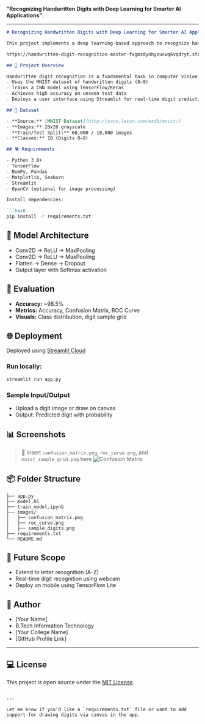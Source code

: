 **"Recognizing Handwritten Digits with Deep Learning for Smarter AI Applications"**:

---
````markdown
# Recognizing Handwritten Digits with Deep Learning for Smarter AI Applications

This project implements a deep learning-based approach to recognize handwritten digits using the MNIST dataset. It leverages Convolutional Neural Networks (CNNs) to achieve high accuracy and is deployed via a simple Streamlit web interface.

https://handwritten-digit-recognition-master-fxgmzdynhyoucwq6vqdryt.streamlit.app/

## 🚀 Project Overview

Handwritten digit recognition is a fundamental task in computer vision and artificial intelligence. This project:
- Uses the MNIST dataset of handwritten digits (0–9)
- Trains a CNN model using TensorFlow/Keras
- Achieves high accuracy on unseen test data
- Deploys a user interface using Streamlit for real-time digit prediction

## 📁 Dataset

- **Source:** [MNIST Dataset](http://yann.lecun.com/exdb/mnist/)
- **Images:** 28x28 grayscale
- **Train/Test Split:** 60,000 / 10,000 images
- **Classes:** 10 (Digits 0–9)

## 🛠️ Requirements

- Python 3.8+
- TensorFlow
- NumPy, Pandas
- Matplotlib, Seaborn
- Streamlit
- OpenCV (optional for image processing)

Install dependencies:

```bash
pip install -r requirements.txt
````

## 🧠 Model Architecture

* Conv2D → ReLU → MaxPooling
* Conv2D → ReLU → MaxPooling
* Flatten → Dense → Dropout
* Output layer with Softmax activation

## 🧪 Evaluation

* **Accuracy:** \~98.5%
* **Metrics:** Accuracy, Confusion Matrix, ROC Curve
* **Visuals:** Class distribution, digit sample grid

## 🌐 Deployment

Deployed using [Streamlit Cloud](https://streamlit.io/cloud)

### Run locally:

```bash
streamlit run app.py
```

### Sample Input/Output

* Upload a digit image or draw on canvas
* Output: Predicted digit with probability

## 📊 Screenshots

> 📌 Insert `confusion_matrix.png`, `roc_curve.png`, and `mnist_sample_grid.png` here
> ![Confusion Matrix](images/confusion_matrix.png)

## 📦 Folder Structure

```
├── app.py
├── model.h5
├── train_model.ipynb
├── images/
│   ├── confusion_matrix.png
│   ├── roc_curve.png
│   ├── sample_digits.png
├── requirements.txt
└── README.md
```

## 🔮 Future Scope

* Extend to letter recognition (A–Z)
* Real-time digit recognition using webcam
* Deploy on mobile using TensorFlow Lite

## 👤 Author

* \[Your Name]
* B.Tech Information Technology
* \[Your College Name]
* \[GitHub Profile Link]

---

## 💻 License

This project is open source under the [MIT License](LICENSE).

```

---

Let me know if you’d like a `requirements.txt` file or want to add support for drawing digits via canvas in the app.
```
